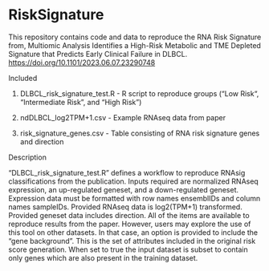 # RiskSignature
This repository contains code and data to reproduce the RNA Risk Signature from, Multiomic Analysis Identifies a High-Risk Metabolic and TME Depleted Signature that Predicts Early Clinical Failure in DLBCL. https://doi.org/10.1101/2023.06.07.23290748


Included

1. DLBCL_risk_signature_test.R - R script to reproduce groups (“Low Risk“, “Intermediate Risk”, and “High Risk”)

2. ndDLBCL_log2TPM+1.csv - Example RNAseq data from paper

3. risk_signature_genes.csv - Table consisting of RNA risk signature genes and direction


Description

“DLBCL_risk_signature_test.R” defines a workflow to reproduce RNAsig classifications from the publication. Inputs required are normalized RNAseq expression, an up-regulated geneset, and a down-regulated geneset. Expression data must be formatted with row names ensemblIDs and column names sampleIDs. Provided RNAseq data is log2(TPM+1) transformed. Provided geneset data includes direction. All of the items are available to reproduce results from the paper. However, users may explore the use of this tool on other datasets. In that case, an option is provided to include the “gene background”. This is the set of attributes included in the original risk score generation.  When set to true the input dataset is subset to contain only genes which are also present in the training dataset. 
